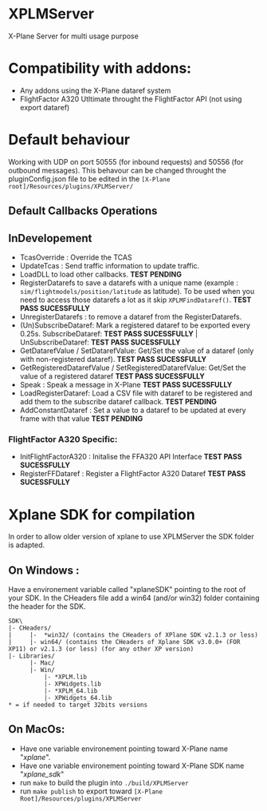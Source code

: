 # XPLMServer
X-Plane Server for multi usage purpose

# Compatibility with addons:
- Any addons using the X-Plane dataref system
- FlightFactor A320 Utltimate throught the FlightFactor API (not using export dataref)

# Default behaviour
Working with UDP on port 50555 (for inbound requests) and 50556 (for outbound messages).
This behavour can be changed throught the pluginConfig.json file to be edited in the ``` [X-Plane root]/Resources/plugins/XPLMServer/ ```

## Default Callbacks Operations
## InDevelopement
- TcasOverride : Override the TCAS
- UpdateTcas : Send traffic information to update traffic.
- LoadDLL to load other callbacks. **TEST PENDING**
- RegisterDatarefs to save a datarefs with a unique name (example : ``` sim/flightmodels/position/latitude ``` as latitude). To be used when you need to access those datarefs a lot as it skip ```XPLMFindDataref()```. **TEST PASS SUCESSFULLY**
- UnregisterDatarefs : to remove a dataref from the RegisterDatarefs.
- (Un)SubscribeDataref: Mark a registered dataref to be exported every 0.25s. SubscribeDataref: **TEST PASS SUCESSFULLY** | UnSubscribeDataref:   **TEST PASS SUCESSFULLY**
- GetDatarefValue / SetDatarefValue: Get/Set the value of a dataref (only with non-registered dataref).  **TEST PASS SUCESSFULLY**
- GetRegisteredDatarefValue / SetRegisteredDatarefValue: Get/Set the value of a registered dataref  **TEST PASS SUCESSFULLY**
- Speak : Speak a message in X-Plane  **TEST PASS SUCESSFULLY**
- LoadRegisterDataref: Load a CSV file with dataref to be registered and add them to the subscribe dataref callback.  **TEST PENDING**
- AddConstantDataref : Set a value to a dataref to be updated at every frame with that value **TEST PENDING**
### FlightFactor A320 Specific:
- InitFlightFactorA320 : Initalise the FFA320 API Interface  **TEST PASS SUCESSFULLY**
- RegisterFFDataref : Register a FlightFactor A320 Dataref  **TEST PASS SUCESSFULLY**

# Xplane SDK for compilation
In order to allow older version of xplane to use XPLMServer the SDK folder is adapted.

## On Windows :
Have a environement variable called "xplaneSDK" pointing to the root of your SDK.
In the CHeaders file add a win64 (and/or win32) folder containing the header for the SDK. 
```
SDK\
|- CHeaders/
|     |-  *win32/ (contains the CHeaders of XPlane SDK v2.1.3 or less)
|     |- win64/ (contains the CHeaders of Xplane SDK v3.0.0+ (FOR XP11) or v2.1.3 (or less) (for any other XP version)
|- Libraries/
      |- Mac/
      |- Win/
          |- *XPLM.lib
          |- XPWidgets.lib
          |- *XPLM_64.lib
          |- XPWidgets_64.lib
* = if needed to target 32bits versions
```
## On MacOs:
 - Have one variable environement pointing toward X-Plane name "*xplane*".
 - Have one variable environement pointing toward X-Plane SDK name "*xplane_sdk*"
 - run ```make``` to build the plugin into ```./build/XPLMServer```
 - run ```make publish``` to export toward ```[X-Plane Root]/Resources/plugins/XPLMServer```
